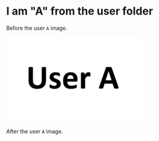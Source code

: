 # I am "A" from the user folder

Before the user `A` image.

![alt text](images/image.png)

After the user `A` image.